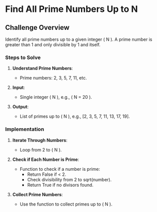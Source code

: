 # Find All Prime Numbers Up to N

## Challenge Overview
Identify all prime numbers up to a given integer \( N \). A prime number is greater than 1 and only divisible by 1 and itself.

### Steps to Solve
1. **Understand Prime Numbers**:
   - Prime numbers: 2, 3, 5, 7, 11, etc.

2. **Input**:
   - Single integer \( N \), e.g., \( N = 20 \).

3. **Output**:
   - List of primes up to \( N \), e.g., [2, 3, 5, 7, 11, 13, 17, 19].

### Implementation
1. **Iterate Through Numbers**:
   - Loop from 2 to \( N \).

2. **Check if Each Number is Prime**:
   - Function to check if a number is prime:
     - Return False if < 2.
     - Check divisibility from 2 to sqrt(number).
     - Return True if no divisors found.

3. **Collect Prime Numbers**:
   - Use the function to collect primes up to \( N \).


